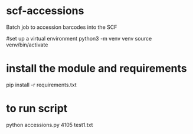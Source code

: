 # scf-accessions
Batch job to accession barcodes into the SCF

#set up a virtual environment
python3 -m venv venv
source venv/bin/activate

# install the module and requirements
pip install -r requirements.txt

# to run script
python accessions.py 4105 test1.txt
